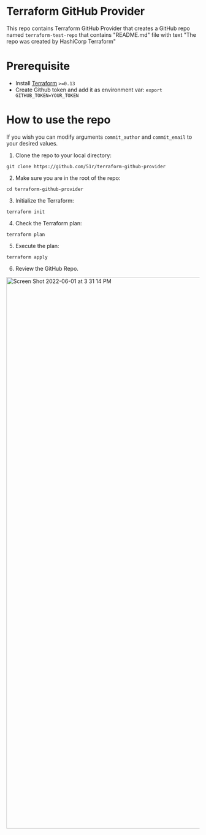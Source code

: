 # Terraform GitHub Provider

This repo contains Terraform GitHub Provider that creates a GitHub repo named `terraform-test-repo` that contains "README.md" file with text "The repo was created by HashiCorp Terraform"


# Prerequisite

* Install [Terraform](https://www.terraform.io/downloads.html) `>=0.13`
* Create Github token and add it as environment var:
`export GITHUB_TOKEN=YOUR_TOKEN`

# How to use the repo

If you wish you can modify arguments `commit_author` and `commit_email` to your desired values.

1. Clone the repo to your local directory:
```
git clone https://github.com/51r/terraform-github-provider
```

2. Make sure you are in the root of the repo:
```
cd terraform-github-provider
```

3. Initialize the Terraform:
```
terraform init
```

4. Check the Terraform plan:
```
terraform plan
```

5. Execute the plan:
```
terraform apply
```

6. Review the GitHub Repo.

<img width="1437" alt="Screen Shot 2022-06-01 at 3 31 14 PM" src="https://user-images.githubusercontent.com/52199951/171404956-f19640ca-038e-476a-92e7-9fac014a79ce.png">
